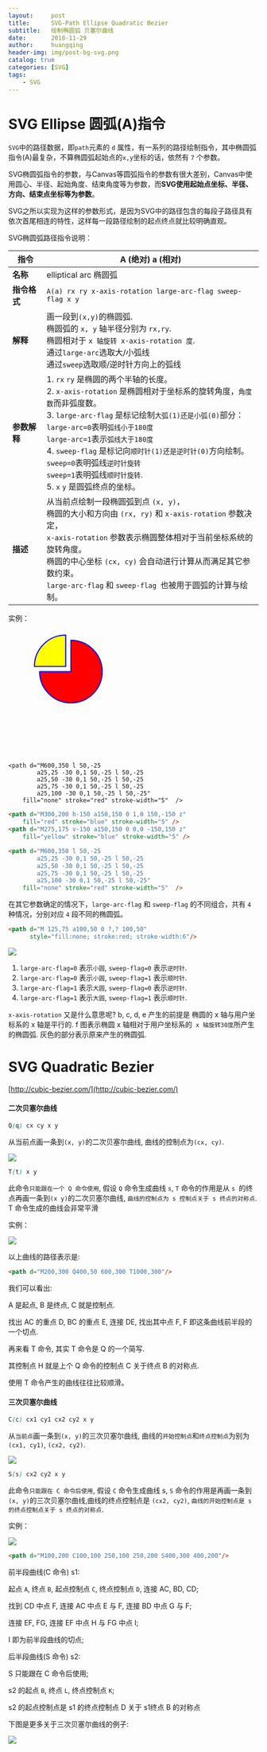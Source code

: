 ```yaml
---
layout:     post
title:      SVG-Path Ellipse Quadratic Bezier
subtitle:   绘制椭圆弧 贝塞尔曲线
date:       2018-11-29
author:     huangqing
header-img: img/post-bg-svg.png
catalog: true
categories: [SVG]
tags:
    - SVG
---
```


#  SVG Ellipse 圆弧(A)指令

`SVG`中的路径数据，即`path`元素的 `d` 属性，有一系列的路径绘制指令，其中椭圆弧指令(A)最复杂，不算椭圆弧起始点的`x,y`坐标的话，依然有 `7` 个参数。

SVG椭圆弧指令的参数，与Canvas等圆弧指令的参数有很大差别，Canvas中使用圆心、半径、起始角度、结束角度等为参数，而**SVG使用起始点坐标、半径、方向、结束点坐标等为参数**。

SVG之所以实现为这样的参数形式，是因为SVG中的路径包含的每段子路径具有依次首尾相连的特性，这样每一段路径绘制的起点终点就比较明确直观。

SVG椭圆弧路径指令说明：


|指令	|A (绝对) a (相对)|
|----|----|
|**名称**	|elliptical arc 椭圆弧|
|**指令格式**	|`A(a) rx ry x-axis-rotation large-arc-flag sweep-flag x y`|
|**解释**|画一段到`(x,y)`的椭圆弧.<br/> 椭圆弧的 `x, y` 轴半径分别为 `rx,ry`.<br/> 椭圆相对于 `x 轴旋转 x-axis-rotation 度`.<br/>通过`large-arc`选取大/小弧线<br/>通过`sweep`选取顺/逆时针方向上的弧线|
|**参数解释**|	1. `rx` `ry` 是椭圆的两个半轴的长度。<br/> 2. `x-axis-rotation` 是椭圆相对于坐标系的旋转角度，`角度数`而非弧度数。<br/>3. `large-arc-flag` 是标记绘制`大弧(1)还是小弧(0)`部分：<br/> `large-arc=0`表明`弧线小于180度`<br/>  `large-arc=1`表示`弧线大于180度` <br/> 4. `sweep-flag` 是标记向`顺时针(1)还是逆时针(0)`方向绘制。<br/>`sweep=0`表明弧线`逆时针旋转`<br/>`sweep=1`表明弧线`顺时针旋转`.<br/> 5. `x` `y` 是圆弧终点的坐标。|
|**描述**	|从当前点绘制一段椭圆弧到点 `(x, y)`，<br/>椭圆的大小和方向由 `(rx, ry)` 和 `x-axis-rotation` 参数决定， <br/>`x-axis-rotation` 参数表示椭圆整体相对于当前坐标系统的旋转角度。<br/>椭圆的中心坐标 `(cx, cy)` 会自动进行计算从而满足其它参数约束。<br/>`large-arc-flag` 和 `sweep-flag `也被用于圆弧的计算与绘制。|

实例：

<svg xmlns="http://www.w3.org/2000/svg" width="600" height="300" viewbox="0 0 1200 600">
    <path d="M300,200 h-150 a150,150 0 1,0 150,-150 z"
        fill="red" stroke="blue" stroke-width="5" />
    <path d="M275,175 v-150 a150,150 0 0,0 -150,150 z"
        fill="yellow" stroke="blue" stroke-width="5" />

    <path d="M600,350 l 50,-25 
            a25,25 -30 0,1 50,-25 l 50,-25 
            a25,50 -30 0,1 50,-25 l 50,-25 
            a25,75 -30 0,1 50,-25 l 50,-25 
            a25,100 -30 0,1 50,-25 l 50,-25"
        fill="none" stroke="red" stroke-width="5"  />
</svg>


```html
<path d="M300,200 h-150 a150,150 0 1,0 150,-150 z"
    fill="red" stroke="blue" stroke-width="5" />
<path d="M275,175 v-150 a150,150 0 0,0 -150,150 z"
    fill="yellow" stroke="blue" stroke-width="5" />

<path d="M600,350 l 50,-25 
        a25,25 -30 0,1 50,-25 l 50,-25 
        a25,50 -30 0,1 50,-25 l 50,-25 
        a25,75 -30 0,1 50,-25 l 50,-25 
        a25,100 -30 0,1 50,-25 l 50,-25"
    fill="none" stroke="red" stroke-width="5"  />
```


在其它参数确定的情况下，`large-arc-flag` 和 `sweep-flag` 的不同组合，共有 `4` 种情况，分别对应 `4` 段不同的椭圆弧。


```html
<path d="M 125,75 a100,50 0 ?,? 100,50"
      style="fill:none; stroke:red; stroke-width:6"/>
```

![](/images/svg/4160144800-56acef9582989_articlex.png)

1. `large-arc-flag=0` 表示`小圆`, `sweep-flag=0` 表示`逆时针`.
2. `large-arc-flag=0` 表示`小圆`, `sweep-flag=1` 表示`顺时针`.
3. `large-arc-flag=1` 表示`大圆`, `sweep-flag=0` 表示`逆时针`.
4. `large-arc-flag=1` 表示`大圆`, `sweep-flag=1` 表示`顺时针`.

`x-axis-rotation` 又是什么意思呢? b, c, d, e 产生的前提是 椭圆的 x 轴与用户坐标系的 x 轴是平行的.
f 图表示椭圆 x 轴相对于用户坐标系的` x 轴旋转30度`所产生的椭圆弧. 灰色的部分表示原来产生的椭圆弧.


#  SVG Quadratic Bezier

[http://cubic-bezier.com/](http://cubic-bezier.com/)

#### 二次贝塞尔曲线


```css
Q(q) cx cy x y
```

从当前点画一条到`(x, y)`的二次贝塞尔曲线, 曲线的控制点为`(cx, cy)`. 

![](/images/svg/1415845715278-bezier-quadratic-animation.gif)

```css
T(t) x y	
```

此命令`只能跟在一个 Q 命令使用`, 假设 `Q` 命令生成曲线 `s`, `T` 命令的作用是从 `s `的终点再画一条到`(x y)`的二次贝塞尔曲线, `曲线的控制点为 s 控制点关于 s 终点的对称点`. T 命令生成的曲线会非常平滑

实例：

![](/images/svg/3042485223-56acefa99077e_articlex.png)


以上曲线的路径表示是: 
```html
<path d="M200,300 Q400,50 600,300 T1000,300"/>
```
我们可以看出:

A 是起点, B 是终点, C 就是控制点.

找出 AC 的重点 D, BC 的重点 E, 连接 DE, 找出其中点 F, F 即这条曲线前半段的一个切点.

再来看 T 命令, 其实 T 命令是 Q 的一个简写.

其控制点 H 就是上个 Q 命令的控制点 C 关于终点 B 的对称点.

使用 T 命令产生的曲线往往比较顺滑。

#### 三次贝塞尔曲线


```css
C(c) cx1 cy1 cx2 cy2 x y	
```

从`当前点`画一条到`(x, y)`的三次贝塞尔曲线, 曲线的`开始控制点`和`终点控制点`为别为 `(cx1, cy1)`, `(cx2, cy2)`.

![](/images/svg/21152048-9b5dee31b19349428c453b8bd5e20a3d.gif)

```css
S(s) cx2 cy2 x y	
```

此命令`只能跟在 C 命令后使用`, 假设 `C` 命令生成曲线 s, `S` 命令的作用是再画一条到 `(x, y)`的三次贝塞尔曲线,曲线的终点控制点是 `(cx2, cy2)`, `曲线的开始控制点是 s 的终点控制点关于 s 终点的对称点`.


实例：

![](/images/svg/3627645763-56acefbe5aa99_articlex.png)

```html
<path d="M100,200 C100,100 250,100 250,200 S400,300 400,200"/>
```

前半段曲线(C 命令) s1:

起点 `A`, 终点 `B`, 起点控制点 `C`, 终点控制点 `D`, 连接 AC, BD, CD;

找到 CD 中点 F, 连接 AC 中点 E 与 F, 连接 BD 中点 G 与 F;

连接 EF, FG, 连接 EF 中点 H 与 FG 中点 I;

I 即为前半段曲线的切点;

后半段曲线(S 命令) s2:

S 只能跟在 C 命令后使用;

s2 的起点 `B`, 终点 `L`, 终点控制点 `K`;

s2 的起点控制点是 s1 的终点控制点 D 关于 s1终点 B 的对称点

下图是更多关于三次贝塞尔曲线的例子:

![](/images/svg/3330912387-56acefcda6f67_articlex.png)